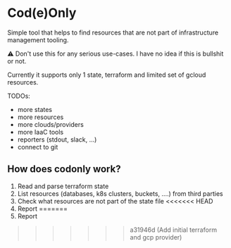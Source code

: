 # Cod(e)Only

Simple tool that helps to find resources that are not part of infrastructure management tooling.

:warning: Don't use this for any serious use-cases. I have no idea if this is bullshit or not.

Currently it supports only 1 state, terraform and limited set of gcloud resources.

TODOs:
- more states
- more resources
- more clouds/providers
- more IaaC tools
- reporters (stdout, slack, ...)
- connect to git

## How does codonly work?

1. Read and parse terraform state
2. List resources (databases, k8s clusters, buckets, ....) from third parties
3. Check what resources are not part of the state file
<<<<<<< HEAD
4. Report
=======
4. Report
>>>>>>> a31946d (Add initial terraform and gcp provider)
